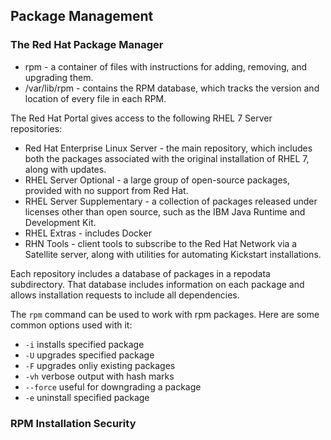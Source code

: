 ## Package Management

### The Red Hat Package Manager

* rpm - a container of files with instructions for adding, removing, and upgrading them.
* /var/lib/rpm - contains the RPM database, which tracks the version and location of every file in each RPM.

The Red Hat Portal gives access to the following RHEL 7 Server repositories:

* Red Hat Enterprise Linux Server - the main repository, which includes both the packages associated with the original installation of RHEL 7, along with updates.
* RHEL Server Optional - a large group of open-source packages, provided with no support from Red Hat.
* RHEL Server Supplementary - a collection of packages released under licenses other than open source, such as the IBM Java Runtime and Development Kit.
* RHEL Extras - includes Docker
* RHN Tools - client tools to subscribe to the Red Hat Network via a Satellite server, along with utilities for automating Kickstart installations.

Each repository includes a database of packages in a repodata subdirectory. That database includes information on each package and allows installation requests to include all dependencies.

The `rpm` command can be used to work with rpm packages. Here are some common options used with it:

* `-i` installs specified package
* `-U` upgrades specified package
* `-F` upgrades onliy existing packages
* `-vh` verbose output with hash marks
* `--force` useful for downgrading a package
* `-e` uninstall specified package

### RPM Installation Security
